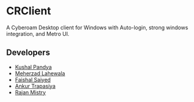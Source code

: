 CRClient
========

A Cyberoam Desktop client for Windows with Auto-login, strong windows integration, and Metro UI.

## Developers

* [Kushal Pandya](https://github.com/kushalpandya)
* [Meherzad Lahewala](https://github.com/meherzad)
* [Faishal Saiyed](https://github.com/faishal)
* [Ankur Trapasiya](https://github.com/ankurtr)
* [Rajan Mistry](https://github.com/RajanAMistry)
